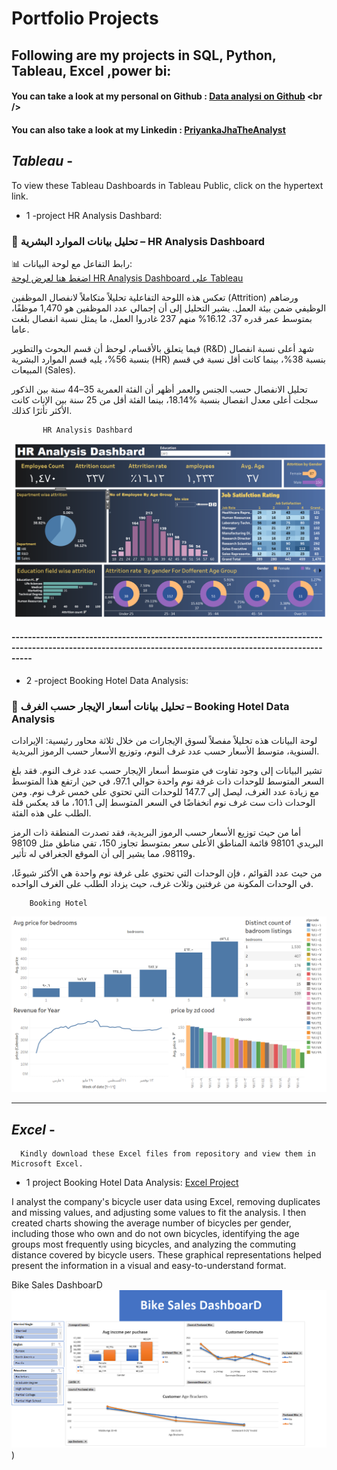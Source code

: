 # Portfolio Projects
## Following are my projects in SQL, Python, Tableau, Excel ,power bi: <br />
#### You can take a look at my personal on Github : [Data analysi on Github]([www.priyankajha24.wixsite.com/aboutme](https://github.com/raidaljabri/Data-Analysis.git)) <br />

#### You can also take a look at my Linkedin : [PriyankaJhaTheAnalyst](h) <br />

## *Tableau* - 

To view these Tableau Dashboards in Tableau Public, click on the hypertext link.

  - 1 -project HR Analysis Dashbard:

### 🔹 تحليل بيانات الموارد البشرية – HR Analysis Dashboard  

📊 رابط التفاعل مع لوحة البيانات:  
[اضغط هنا لعرض لوحة HR Analysis Dashboard على Tableau](https://public.tableau.com/views/HRAnalysisDashbard/HDanalysis?:language=en-US&:sid=&:redirect=auth&:display_count=n&:origin=viz_share_link)

تعكس هذه اللوحة التفاعلية تحليلاً متكاملاً لانفصال الموظفين (Attrition) ورضاهم الوظيفي ضمن بيئة العمل. يشير التحليل إلى أن إجمالي عدد الموظفين هو 1,470 موظفًا، منهم 237 غادروا العمل، ما يمثل نسبة انفصال بلغت ‎%16.12 ،بمتوسط عمر قدره 37 عاما.

فيما يتعلق بالأقسام، لوحظ أن قسم البحوث والتطوير (R&D) شهد أعلى نسبة انفصال بنسبة 56%، يليه قسم الموارد البشرية (HR) بنسبة 38%، بينما كانت أقل نسبة في قسم المبيعات (Sales). 

تحليل الانفصال حسب الجنس والعمر أظهر أن الفئة العمرية 35–44 سنة بين الذكور سجلت أعلى معدل انفصال بنسبة %18.14، بينما الفئة أقل من 25 سنة بين الإناث كانت الأكثر تأثرًا كذلك.


           HR Analysis Dashbard
![HR Analysis Dashbard](https://github.com/raidaljabri/Data-Analysis/blob/9569208f7534ca016980e519fff372b247a7f25f/photo/tableau/HR%20Analysis%20Dashbard.png)

     
#### -------------------------------------------------------------------------------------------------------------------------------------------------------------



 - 2 -project Booking Hotel Data Analysis:
   
 ### 🔹  تحليل بيانات أسعار الإيجار حسب الغرف  –  Booking Hotel Data Analysis                                            

 لوحة البيانات هذه تحليلاً مفصلاً لسوق الإيجارات من خلال ثلاثة محاور رئيسية: الإيرادات السنوية، متوسط الأسعار حسب عدد غرف النوم، وتوزيع الأسعار حسب الرموز البريدية.

تشير البيانات إلى وجود تفاوت في متوسط أسعار الإيجار حسب عدد غرف النوم. فقد بلغ السعر المتوسط للوحدات ذات غرفة نوم واحدة حوالي 97.1، في حين ارتفع هذا المتوسط مع زيادة عدد الغرف، ليصل إلى 147.7 للوحدات التي تحتوي على خمس غرف نوم. ومن الوحدات ذات ست غرف نوم انخفاضًا في السعر المتوسط إلى 101.1، ما قد يعكس قلة الطلب على هذه الفئة.

أما من حيث توزيع الأسعار حسب الرموز البريدية، فقد تصدرت المنطقة ذات الرمز البريدي 98101 قائمة المناطق الأعلى سعر بمتوسط تجاوز 150، تفي مناطق مثل 98109 و98119، مما يشير إلى أن الموقع الجغرافي له تأثير.

من حيث عدد القوائم ، فإن الوحدات التي تحتوي على غرفة نوم واحدة هي الأكثر شيوعًا، في الوحدات المكونة من غرفتين وثلاث غرف، حيث يزداد الطلب على الغرف الواحده.

        Booking Hotel
![Booking Hotel](https://github.com/raidaljabri/Data-Analysis/blob/d035f993835951e289e862b91d0268fa2e0a1c91/photo/tableau/booking%20hoel.png?raw=true)
      


     
---------------------------------------------------------------------------------------------------------------------------------------------------------------------------------------------------------------------


## *Excel* -

      Kindly download these Excel files from repository and view them in Microsoft Excel.

 - 1 project Booking Hotel Data Analysis: [Excel Project](https://github.com/raidaljabri/Data-Analysis/blob/a63cbecac858205601ce194da666cd0a9c6a2a2c/Excel%20Project%20.xlsx)
   
I analyst the company's bicycle user data using Excel, removing duplicates and missing values, and adjusting some values ​​to fit the analysis. I then created charts showing the average number of bicycles per gender, including those who own and do not own bicycles, identifying the age groups most frequently using bicycles, and analyzing the commuting distance covered by bicycle users. These graphical representations helped present the information in a visual and easy-to-understand format.

 Bike Sales DashboarD
![Bike Sales DashboarD](https://github.com/raidaljabri/Data-Analysis/blob/77a9963586aad7e4638c150db02c6be149a9ce8c/photo/Excel/Bike%20Sales%20Dashboard.png))
